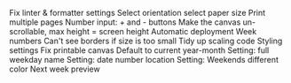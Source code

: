 Fix linter & formatter settings
Select orientation
select paper size
Print multiple pages
Number input: + and - buttons
Make the canvas un-scrollable, max height = screen height
Automatic deployment 
Week numbers
Can't see borders if size is too small
Tidy up scaling code
Styling settings
Fix printable canvas
Default to current year-month
Setting: full weekday name
Setting: date number location
Setting: Weekends different color
Next week preview